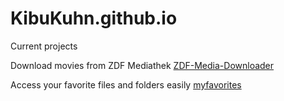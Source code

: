 # KibuKuhn.github.io

Current projects

Download movies from ZDF Mediathek
[ZDF-Media-Downloader](https://github.com/KibuKuhn/zdf-mediathek-downloader)

Access your favorite files and folders easily
[myfavorites](https://github.com/KibuKuhn/myfavorites)
